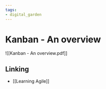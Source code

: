 ```yaml
---
tags: 
- digital_garden
---
```

# Kanban - An overview

![[Kanban - An overview.pdf]]

## Linking
+ [[Learning Agile]]